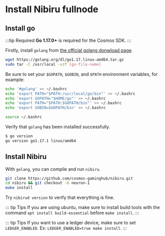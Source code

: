 # Install Nibiru fullnode

## Install go

:::tip Required
**Go 1.17.0+** is required for the Cosmos SDK.
:::

Firstly, install `golang` from [the official golang donwload page](https://golang.org/dl/).

```sh
wget https://golang.org/dl/go1.17.linux-amd64.tar.gz
sudo tar -C /usr/local -xzf [go-file-name]
```

Be sure to set your `$GOPATH`, `$GOBIN`, and `$PATH` environment variables, for example:

```sh
echo '#golang' >> ~/.bashrc
echo 'export PATH="$PATH:/usr/local/go/bin"' >> ~/.bashrc
echo 'export GOPATH="$HOME/go"' >> ~/.bashrc
echo 'export PATH="$PATH:$GOPATH/bin"' >> ~/.bashrc
echo 'export GOBIN=$GOPATH/bin' >> ~/.bashrc

source ~/.bashrc
```

Verify that `golang` has been installed successfully.

```sh
$ go version
go version go1.17.1 linux/amd64
```


## Install Nibiru
With `golang`, you can compile and run `nibiru`.

```sh
git clone https://github.com/cosmos-gaminghub/nibiru.git
cd nibiru && git checkout -b neuron-1
make install
```

Try `nibirud version` to verify that everything is fine.

::: tip Tips
If you are using ubuntu, make sure to install build tools with the command `apt install build-essential` before `make install`.
:::

::: tip Tips
If you want to use a ledger device, make sure to set `LEDGER_ENABLED`. Ex: `LEDGER_ENABLED=true make install`.
:::
